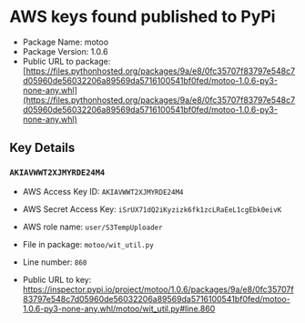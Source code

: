 # AWS keys found published to PyPi

* Package Name: motoo
* Package Version: 1.0.6
* Public URL to package: [https://files.pythonhosted.org/packages/9a/e8/0fc35707f83797e548c7d05960de56032206a89569da5716100541bf0fed/motoo-1.0.6-py3-none-any.whl](https://files.pythonhosted.org/packages/9a/e8/0fc35707f83797e548c7d05960de56032206a89569da5716100541bf0fed/motoo-1.0.6-py3-none-any.whl)

## Key Details

### `AKIAVWWT2XJMYRDE24M4`

* AWS Access Key ID: `AKIAVWWT2XJMYRDE24M4`
* AWS Secret Access Key: `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` 
* AWS role name: `user/S3TempUploader`
* File in package: `motoo/wit_util.py`
* Line number: `860`

* Public URL to key: https://inspector.pypi.io/project/motoo/1.0.6/packages/9a/e8/0fc35707f83797e548c7d05960de56032206a89569da5716100541bf0fed/motoo-1.0.6-py3-none-any.whl/motoo/wit_util.py#line.860


